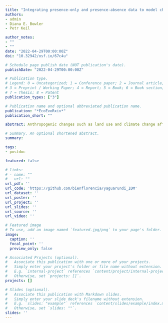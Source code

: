 ```yaml
---
title: "Integrating presence-only and presence-absence data to model changes in species geographic ranges: An example of yaguarundí in Latin America"
authors:
- admin
- Diana E. Bowler
- Petr Keil

author_notes:
- ""
- ""
date: "2022-04-29T00:00:00Z"
doi: "10.32942/osf.io/67c4u"

# Schedule page publish date (NOT publication's date).
publishDate: "2022-04-29T00:00:00Z"

# Publication type.
# Legend: 0 = Uncategorized; 1 = Conference paper; 2 = Journal article;
# 3 = Preprint / Working Paper; 4 = Report; 5 = Book; 6 = Book section;
# 7 = Thesis; 8 = Patent
publication_types: ["3"]

# Publication name and optional abbreviated publication name.
publication: "*EcoEvoRxiv*"
publication_short: ""

abstract: Anthropogenic changes such as land use and climate change affect species’ geographic ranges, causing range shifts, contractions, or expansions. However, data on range dynamics are insufficient, heterogeneous, and spatially and temporally biased in most regions. Integrated species distribution models (IDMs) offer a solution as they can complement good quality presence-absence data with opportunistically collected presence-only data, simultaneously accounting for heterogeneous sampling effort. However, these methods have seen limited use in the estimation of temporal change of geographic ranges and are not yet widespread as they have a steep learning curve. Here we present a generalisable model and case example to ease their adoption. Using data on presence-absence and presence-only on the yaguarundí (Herpailurus yagouaroundi), we modelled the species distribution at two time periods (2000-2013 and 2014-2021) using a Bayesian model based on Poisson point process in JAGS. Our model integrates the different types of data while accounting for varying sampling effort and spatial effect. We predicted the species range at the two time periods and quantified their changes. We found that between the two time periods, the yaguarundí has contracted its southern and northern range limits towards the equator, but expanded its area of distribution over the entire species’ range. Also, our results show that modelled geographic range (either pre or post) is not entirely consistent with the current expert range map from IUCN. Our modelling approach provides a working example with the potential to address data gaps and biases in other taxa and regions. Given the increasing number of incidental data being generated by community-derived initiatives in Latin America, IDMs can become a valuable source for species distribution modelling in the region. To our knowledge, this is the first application of the IDM approach with temporal dimension and over the entire species' geographic range.

# Summary. An optional shortened abstract.
summary:

tags:
- postdoc

featured: false

# links:
# - name: ""
#   url: ""
url_pdf: ''
url_code: 'https://github.com/bienflorencia/yaguarundi_IDM'
url_dataset: ''
url_poster: ''
url_project: ''
url_slides: ''
url_source: ''
url_video: ''

# Featured image
# To use, add an image named `featured.jpg/png` to your page's folder.
image:
  caption: ''
  focal_point: ''
  preview_only: false

# Associated Projects (optional).
#   Associate this publication with one or more of your projects.
#   Simply enter your project's folder or file name without extension.
#   E.g. `internal-project` references `content/project/internal-project/index.md`.
#   Otherwise, set `projects: []`.
projects: []

# Slides (optional).
#   Associate this publication with Markdown slides.
#   Simply enter your slide deck's filename without extension.
#   E.g. `slides: "example"` references `content/slides/example/index.md`.
#   Otherwise, set `slides: ""`.
slides: ''
---
```

